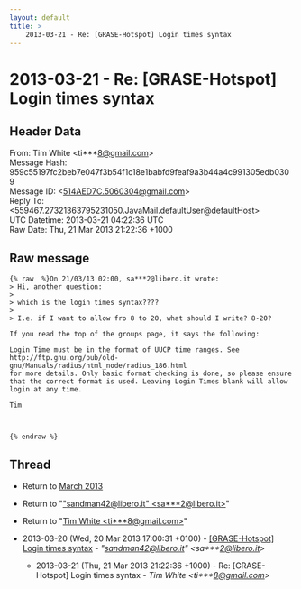 ```yaml
---
layout: default
title: >
    2013-03-21 - Re: [GRASE-Hotspot] Login times syntax
---
```


# 2013-03-21 - Re: [GRASE-Hotspot] Login times syntax

## Header Data

From: Tim White \<ti***8@gmail.com\><br>
Message Hash: 959c55197fc2beb7e047f3b54f1c18e1babfd9feaf9a3b44a4c991305edb0309<br>
Message ID: \<514AED7C.5060304@gmail.com\><br>
Reply To: \<559467.27321363795231050.JavaMail.defaultUser@defaultHost\><br>
UTC Datetime: 2013-03-21 04:22:36 UTC<br>
Raw Date: Thu, 21 Mar 2013 21:22:36 +1000<br>

## Raw message

```
{% raw  %}On 21/03/13 02:00, sa***2@libero.it wrote:
> Hi, another question:
>
> which is the login times syntax????
>
> I.e. if I want to allow fro 8 to 20, what should I write? 8-20?

If you read the top of the groups page, it says the following:

Login Time must be in the format of UUCP time ranges. See 
http://ftp.gnu.org/pub/old-gnu/Manuals/radius/html_node/radius_186.html 
for more details. Only basic format checking is done, so please ensure 
that the correct format is used. Leaving Login Times blank will allow 
login at any time.

Tim



{% endraw %}
```

## Thread

+ Return to [March 2013](/archive/2013/03)

+ Return to "["sandman42@libero.it" <sa***2<span>@</span>libero.it>](/authors/sa___2_at_libero_it)"
+ Return to "[Tim White <ti***8<span>@</span>gmail.com>](/authors/ti___8_at_gmail_com)"

+ 2013-03-20 (Wed, 20 Mar 2013 17:00:31 +0100) - [[GRASE-Hotspot] Login times syntax](/archive/2013/03/1513661b722ffd0564333569e6baecfc363981946c4d96c37d955f0b7f93f26f) - _"sandman42@libero.it" \<sa***2@libero.it\>_
  + 2013-03-21 (Thu, 21 Mar 2013 21:22:36 +1000) - Re: [GRASE-Hotspot] Login times syntax - _Tim White \<ti***8@gmail.com\>_

